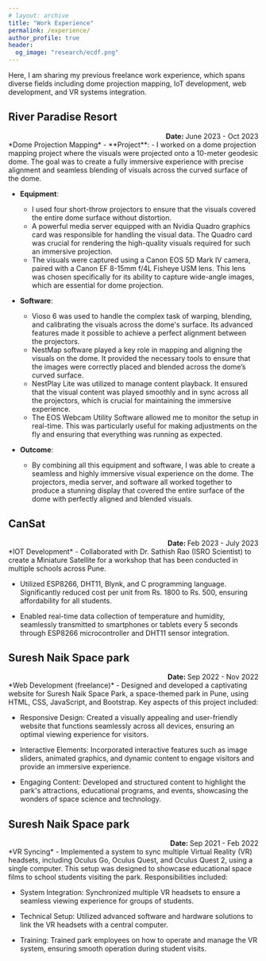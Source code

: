 ```yaml
---
# layout: archive
title: "Work Experience"
permalink: /experience/
author_profile: true
header:
  og_image: "research/ecdf.png"
---
```


Here, I am sharing my previous freelance work experience, which spans diverse fields including dome projection mapping, IoT development, web development, and VR systems integration.

## River Paradise Resort
<div align="right"><b>Date: </b>June 2023 - Oct 2023</div>
*Dome Projection Mapping*
- **Project**:
  - I worked on a dome projection mapping project where the visuals were projected onto a 10-meter geodesic dome. The goal was to create a fully immersive experience with precise alignment and seamless blending of visuals across the curved surface of the dome.

- **Equipment**:
  - I used four short-throw projectors to ensure that the visuals covered the entire dome surface without distortion.
  - A powerful media server equipped with an Nvidia Quadro graphics card was responsible for handling the visual data. The Quadro card was crucial for rendering the high-quality visuals required for such an immersive projection.
  - The visuals were captured using a Canon EOS 5D Mark IV camera, paired with a Canon EF 8-15mm f/4L Fisheye USM lens. This lens was chosen specifically for its ability to capture wide-angle images, which are essential for dome projection.

- **Software**:
  - Vioso 6 was used to handle the complex task of warping, blending, and calibrating the visuals across the dome's surface. Its advanced features made it possible to achieve a perfect alignment between the projectors.
  - NestMap software played a key role in mapping and aligning the visuals on the dome. It provided the necessary tools to ensure that the images were correctly placed and blended across the dome’s curved surface.
  - NestPlay Lite was utilized to manage content playback. It ensured that the visual content was played smoothly and in sync across all the projectors, which is crucial for maintaining the immersive experience.
  - The EOS Webcam Utility Software allowed me to monitor the setup in real-time. This was particularly useful for making adjustments on the fly and ensuring that everything was running as expected.

- **Outcome**:
  - By combining all this equipment and software, I was able to create a seamless and highly immersive visual experience on the dome. The projectors, media server, and software all worked together to produce a stunning display that covered the entire surface of the dome with perfectly aligned and blended visuals.

## CanSat
<div align="right"><b>Date: </b>Feb 2023 - July 2023</div>
*IOT Development*
- Collaborated with Dr. Sathish Rao (ISRO Scientist) to create a Miniature Satellite for a workshop that has been conducted in multiple schools across Pune.

- Utilized ESP8266, DHT11, Blynk, and C programming language. Significantly reduced cost per unit from
Rs. 1800 to Rs. 500, ensuring affordability for all students.

- Enabled real-time data collection of temperature and humidity, seamlessly transmitted to smartphones or tablets every 5 seconds through ESP8266 microcontroller and DHT11 sensor integration.


## Suresh Naik Space park
<div align="right"><b>Date: </b>Sep 2022 - Nov 2022</div>
*Web Development (freelance)*
- Designed and developed a captivating website for Suresh Naik Space Park, a space-themed park in Pune, using HTML, CSS, JavaScript, and Bootstrap. Key aspects of this project included:

- Responsive Design: Created a visually appealing and user-friendly website that functions seamlessly across all devices, ensuring an optimal viewing experience for visitors.

- Interactive Elements: Incorporated interactive features such as image sliders, animated graphics, and dynamic content to engage visitors and provide an immersive experience.

- Engaging Content: Developed and structured content to highlight the park's attractions, educational programs, and events, showcasing the wonders of space science and technology.

## Suresh Naik Space park
<div align="right"><b>Date: </b>Sep 2021 - Feb 2022</div>
*VR Syncing*
- Implemented a system to sync multiple Virtual Reality (VR) headsets, including Oculus Go, Oculus Quest, and Oculus Quest 2, using a single computer. This setup was designed to showcase educational space films to school students visiting the park. Responsibilities included:

- System Integration: Synchronized multiple VR headsets to ensure a seamless viewing experience for groups of students.

- Technical Setup: Utilized advanced software and hardware solutions to link the VR headsets with a central computer.

- Training: Trained park employees on how to operate and manage the VR system, ensuring smooth operation during student visits.



<!-- My academic research falls into two main areas: understanding the influence of
geography on actor behavior before, during, and after civil conflict, and
developing new tools to improve the study of institutions (both formal and
informal) in peace and conflict. One strand of research in this first area
explores how the territories that ethnic groups inhabit shape rebel group
formation and condition their relationship with the state. My interest in
geography also informs projects on active conflicts including the targeting of
UN peacekeepers by insurgent groups, civilian victimization after rebel
territorial conquest, and communal violence in fragile settings.

My other main research agenda uses advanced methods to develop new measures of
institutions. One project uses Bayesian item response theory to measure the
strength of peace agreements as a latent variable and free researchers from
post-treatment bias caused by using the duration of agreements as a proxy for
their strength. In others, I apply unsupervised learning techniques to over a
billion observations of product-level international trade data to measure
economic interdependence and illicit economic exchange.

In a new avenue of research, I leverage social media data to explore
participation in extremist movements across multiple contexts, gaining insight
into the early stages of radicalization.

<nbsp>

{% include base_path %}

{% assign ordered_pages = site.research | sort:"order_number" %}

{% for post in ordered_pages %}
  {% include archive-single.html type="grid" %}
{% endfor %} -->
